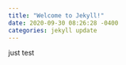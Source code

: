 ```yaml
---
title: "Welcome to Jekyll!"
date: 2020-09-30 08:26:28 -0400
categories: jekyll update
---
```


just test
